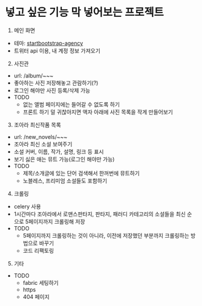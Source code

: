 # 넣고 싶은 기능 막 넣어보는 프로젝트

1. 메인 화면
  * 테마: [startbootstrap-agency](https://github.com/blackrockdigital/startbootstrap-agency/)
  * 트위터 api 이용, 내 계정 정보 가져오기

2. 사진관
  * url: /album/~~~
  * 좋아하는 사진 저장해놓고 관람하기(?)
  * 로그인 해야만 사진 등록/삭제 가능
  * TODO
    * 없는 앨범 페이지에는 들어갈 수 없도록 하기
    * 프론트 하기 덜 귀찮아지면 액자 아래에 사진 목록을 작게 만들어보기

3. 조아라 최신작품 목록
  * url: /new\_novels/~~~
  * 조아라 최신 소설 보여주기
  * 소설 커버, 이름, 작가, 설명, 링크 등 표시
  * 보기 싫은 애는 뮤트 가능(로그인 해야만 가능)
  * TODO
    * 제목/소개글에 있는 단어 검색해서 한꺼번에 뮤트하기
    * 노블레스, 프리미엄 소설들도 포함하기

4. 크롤링
  * celery 사용
  * 1시간마다 조아라에서 로맨스판타지, 판타지, 패러디 카테고리의 소설들을 최신 순으로 5페이지까지 크롤링해 저장
  * TODO
    * 5페이지까지 크롤링하는 것이 아니라, 이전에 저장했던 부분까지 크롤링하는 방법으로 바꾸기
    * 코드 리팩토링

5. 기타
  * TODO
    * fabric 세팅하기
    * https
    * 404 페이지
